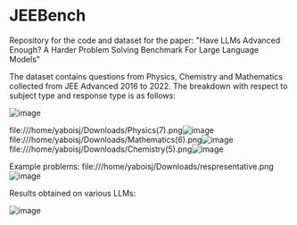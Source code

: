 # JEEBench
Repository for the code and dataset for the paper: "Have LLMs Advanced Enough? A Harder Problem Solving Benchmark For Large Language Models"

The dataset contains questions from Physics, Chemistry and Mathematics collected from JEE Advanced 2016 to 2022. The breakdown  with respect to subject type and response type is as follows:

![image](https://github.com/hgaurav2k/JEEBench/assets/45387992/7c310e47-bd3f-4316-822b-02d87b5281b2)


file:///home/yaboisj/Downloads/Physics(7).png![image](https://github.com/hgaurav2k/JEEBench/assets/45387992/bd8f9a28-a3c5-4db9-a702-bf9d67129c18)
file:///home/yaboisj/Downloads/Mathematics(6).png![image](https://github.com/hgaurav2k/JEEBench/assets/45387992/66e02052-2372-4780-9571-1efda63d0aec)
file:///home/yaboisj/Downloads/Chemistry(5).png![image](https://github.com/hgaurav2k/JEEBench/assets/45387992/0eabe5a4-e7f6-4460-bf2c-275ee41e971b)


Example problems:
file:///home/yaboisj/Downloads/respresentative.png![image](https://github.com/hgaurav2k/JEEBench/assets/45387992/20f918d8-76dd-4d22-8613-663fdb417253)


Results obtained on various LLMs:

![image](https://github.com/hgaurav2k/JEEBench/assets/45387992/85c33c9b-2ccf-4973-ad1a-872a65d264af)
